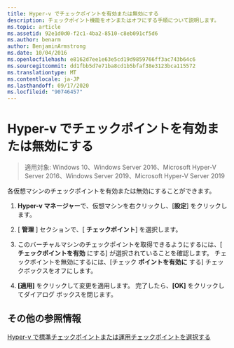 ```yaml
---
title: Hyper-v でチェックポイントを有効または無効にする
description: チェックポイント機能をオンまたはオフにする手順について説明します。
ms.topic: article
ms.assetid: 92e1d0d0-f2c1-4ba2-8510-c8eb091cf5d6
ms.author: benarm
author: BenjaminArmstrong
ms.date: 10/04/2016
ms.openlocfilehash: e8162d7ee1e63e5cd19d9859766ff3ac743b64c6
ms.sourcegitcommit: dd1fbb5d7e71ba8cd1b5bfaf38e3123bca115572
ms.translationtype: MT
ms.contentlocale: ja-JP
ms.lasthandoff: 09/17/2020
ms.locfileid: "90746457"
---
```

# <a name="enable-or-disable-checkpoints-in-hyper-v"></a>Hyper-v でチェックポイントを有効または無効にする

>適用対象: Windows 10、Windows Server 2016、Microsoft Hyper-V Server 2016、Windows Server 2019、Microsoft Hyper-V Server 2019

各仮想マシンのチェックポイントを有効または無効にすることができます。

1.  **Hyper-v マネージャー**で、仮想マシンを右クリックし、[**設定**] をクリックします。

2.  [ **管理** ] セクションで、[ **チェックポイント**] を選択します。

3.  このバーチャルマシンのチェックポイントを取得できるようにするには、[ **チェックポイントを有効** にする] が選択されていることを確認します。 チェックポイントを無効にするには、[チェック **ポイントを有効に** する] チェックボックスをオフにします。

4.  **[適用]** をクリックして変更を適用します。 完了したら、**[OK]** をクリックしてダイアログ ボックスを閉じます。

## <a name="additional-references"></a>その他の参照情報

[Hyper-v で標準チェックポイントまたは運用チェックポイントを選択する](Choose-between-standard-or-production-checkpoints-in-Hyper-V.md)


